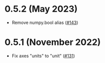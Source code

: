 
# 0.5.2 (May 2023)

- Remove numpy.bool alias ([#143](https://github.com/ome/omero-cli-zarr/pull/143))

# 0.5.1 (November 2022)

- Fix axes "units" to "unit" ([#131](https://github.com/ome/omero-cli-zarr/pull/131))
